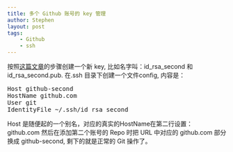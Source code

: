 ```yaml
---
title: 多个 Github 账号的 key 管理
author: Stephen
layout: post
tags:
    - Github
    - ssh
---
```

按照[这篇文章](https://help.github.com/articles/generating-ssh-keys)的步骤创建一个新 key, 比如名字叫：id_rsa_second 和 id_rsa_second.pub.
在.ssh 目录下创建一个文件config, 内容是：
<pre>
Host github-second
HostName github.com
User git
IdentityFile ~/.ssh/id_rsa_second
</pre>
Host 是随便起的一个别名，对应的真实的HostName在第二行设置： github.com
然后在添加第二个账号的 Repo 时把 URL 中对应的 github.com 部分换成 github-second, 剩下的就是正常的 Git 操作了。
